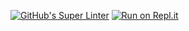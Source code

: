 [![GitHub's Super Linter](https://github.com/ICD2O-Digital-Tech-DiegoV/Unit1-05-HTML-MDL/Unit1-05-HTML-MDL-/workflows/GitHub's%20Super%20Linter/badge.svg)](https://github.com/ICD2O-Digital-Tech-DiegoV/Unit1-05-HTML-MDL/Unit1-05-HTML-MDL-/actions)
[![Run on Repl.it](https://repl.it/badge/github/ICD2O-Digital-Tech-DiegoV/Unit1-05-HTML-MDL/Unit1-05-HTML-MDL-)](https://repl.it/github/ICD2O-Digital-Tech-DiegoV/Unit1-05-HTML-MDL/Unit1-05-HTML-MDL-)
